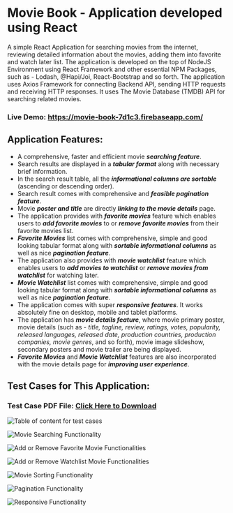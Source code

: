 # Movie Book - Application developed using React

A simple React Application for searching movies from the internet, reviewing detailed information about the movies, adding them into favorite and watch later list. The application is developed on the top of NodeJS Environment using React Framework and other essential NPM Packages, such as - Lodash, @Hapi/Joi, React-Bootstrap and so forth. The application uses Axios Framework for connecting Backend API, sending HTTP requests and receiving HTTP responses. It uses The Movie Database (TMDB) API for searching related movies.

### Live Demo: https://movie-book-7d1c3.firebaseapp.com/

## Application Features:

- A comprehensive, faster and efficient movie **_searching feature_**.
- Search results are displayed in a **_tabular format_** along with necessary brief information.
- In the search result table, all the **_informational columns are sortable_** (ascending or descending order).
- Search result comes with comprehensive and **_feasible pagination feature_**.
- Movie **_poster and title_** are directly **_linking to the movie details_** page.
- The application provides with **_favorite movies_** feature which enables users to **_add favorite movies_** to or **_remove favorite movies_** from their favorite movies list.
- **_Favorite Movies_** list comes with comprehensive, simple and good looking tabular format along with **_sortable informational columns_** as well as nice **_pagination feature_**.
- The application also provides with **_movie watchlist_** feature which enables users to **_add movies to watchlist_** or **_remove movies from watchlist_** for watching later.
- **_Movie Watchlist_** list comes with comprehensive, simple and good looking tabular format along with **_sortable informational columns_** as well as nice **_pagination feature_**.
- The application comes with super **_responsive features_**. It works absolutely fine on desktop, mobile and tablet platforms.
- The application has **_movie details feature_**, where movie primary poster, movie details (such as - _title, tagline, review, ratings, votes, popularity, released languages, released date, production countries, production companies, movie genres_, and so forth), movie image slideshow, secondary posters and movie trailer are being displayed.
- **_Favorite Movies_** and **_Movie Watchlist_** features are also incorporated with the movie details page for **_improving user experience_**.

## Test Cases for This Application:

### Test Case PDF File: [Click Here to Download](https://github.com/xtremeonecoder/movie-book/blob/master/documentation/Movie-Book-Test-Cases.pdf)

![Table of content for test cases](https://github.com/xtremeonecoder/movie-book/blob/master/documentation/table-of-contents.jpg)

![Movie Searching Functionality](https://github.com/xtremeonecoder/movie-book/blob/master/documentation/movie-searching-functionality.jpg)

![Add or Remove Favorite Movie Functionalities](https://github.com/xtremeonecoder/movie-book/blob/master/documentation/favorite-movie-functionality.jpg)

![Add or Remove Watchlist Movie Functionalities](https://github.com/xtremeonecoder/movie-book/blob/master/documentation/watchlist-movie-functionality.jpg)

![Movie Sorting Functionality](https://github.com/xtremeonecoder/movie-book/blob/master/documentation/movie-sorting-functionality.jpg)

![Pagination Functionality](https://github.com/xtremeonecoder/movie-book/blob/master/documentation/movie-pagination-functionality.jpg)

![Responsive Functionality](https://github.com/xtremeonecoder/movie-book/blob/master/documentation/movie-responsive-functionality.jpg)
